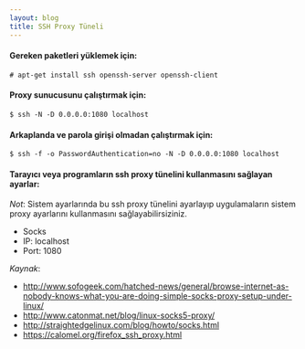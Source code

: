 ```yaml
---
layout: blog
title: SSH Proxy Tüneli
---
```

#### Gereken paketleri yüklemek için:
```console
# apt-get install ssh openssh-server openssh-client
```

#### Proxy sunucusunu çalıştırmak için:
```console
$ ssh -N -D 0.0.0.0:1080 localhost
```

#### Arkaplanda ve parola girişi olmadan çalıştırmak için:
```console
$ ssh -f -o PasswordAuthentication=no -N -D 0.0.0.0:1080 localhost
```

#### Tarayıcı veya programların ssh proxy tünelini kullanmasını sağlayan ayarlar:
_Not_: Sistem ayarlarında bu ssh proxy tünelini ayarlayıp uygulamaların sistem proxy ayarlarını kullanmasını sağlayabilirsiziniz.

 * Socks
 * IP: localhost
 * Port: 1080

_Kaynak_:

 * http://www.sofogeek.com/hatched-news/general/browse-internet-as-nobody-knows-what-you-are-doing-simple-socks-proxy-setup-under-linux/
 * http://www.catonmat.net/blog/linux-socks5-proxy/
 * http://straightedgelinux.com/blog/howto/socks.html
 * https://calomel.org/firefox_ssh_proxy.html